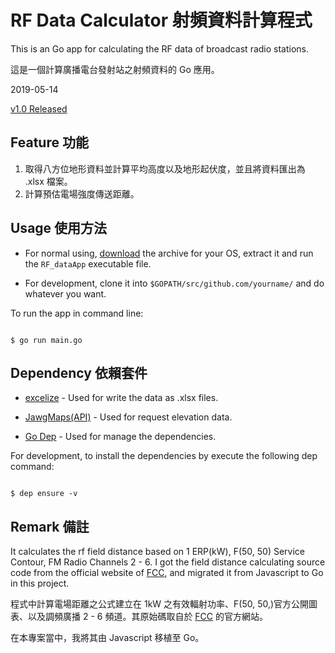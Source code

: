# RF Data Calculator 射頻資料計算程式

This is an Go app for calculating the RF data of broadcast radio stations.

這是一個計算廣播電台發射站之射頻資料的 Go 應用。

2019-05-14

[v1.0 Released](https://github.com/saltchang/rf-data-calculator/releases/tag/v1.0)

## Feature 功能

1. 取得八方位地形資料並計算平均高度以及地形起伏度，並且將資料匯出為 .xlsx 檔案。
2. 計算預估電場強度傳送距離。

## Usage 使用方法

- For normal using, [download](https://github.com/saltchang/rf-data-calculator/releases/tag/v1.0) the archive for your OS, extract it and run the `RF_dataApp` executable file.

- For development, clone it into `$GOPATH/src/github.com/yourname/` and do whatever you want.

To run the app in command line:

```shell

$ go run main.go

```

## Dependency 依賴套件

- [excelize](https://github.com/360EntSecGroup-Skylar/excelize) - Used for write the data as .xlsx files.

- [JawgMaps(API)](https://www.jawg.io/docs/apidocs/elevation/#examples) - Used for request elevation data.

- [Go Dep](https://github.com/golang/dep) - Used for manage the dependencies.

For development, to install the dependencies by execute the following dep command:

```shell

$ dep ensure -v

```

## Remark 備註

It calculates the rf field distance based on 1 ERP(kW), F(50, 50) Service Contour, FM Radio Channels 2 - 6.
I got the field distance calculating source code from the official website of [FCC](https://www.fcc.gov/media/radio/fm-and-tv-propagation-curves), and migrated it from Javascript to Go in this project.

程式中計算電場距離之公式建立在 1kW 之有效輻射功率、F(50, 50,)官方公開圖表、以及調頻廣播 2 - 6 頻道。其原始碼取自於 [FCC](https://www.fcc.gov/media/radio/fm-and-tv-propagation-curves) 的官方網站。

在本專案當中，我將其由 Javascript 移植至 Go。
